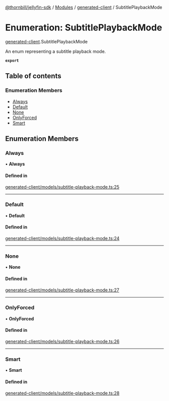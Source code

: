 [@thornbill/jellyfin-sdk](../README.md) / [Modules](../modules.md) / [generated-client](../modules/generated_client.md) / SubtitlePlaybackMode

# Enumeration: SubtitlePlaybackMode

[generated-client](../modules/generated_client.md).SubtitlePlaybackMode

An enum representing a subtitle playback mode.

**`export`**

## Table of contents

### Enumeration Members

- [Always](generated_client.SubtitlePlaybackMode.md#always)
- [Default](generated_client.SubtitlePlaybackMode.md#default)
- [None](generated_client.SubtitlePlaybackMode.md#none)
- [OnlyForced](generated_client.SubtitlePlaybackMode.md#onlyforced)
- [Smart](generated_client.SubtitlePlaybackMode.md#smart)

## Enumeration Members

### Always

• **Always**

#### Defined in

[generated-client/models/subtitle-playback-mode.ts:25](https://github.com/jellyfin/jellyfin-sdk-typescript/blob/7402732/src/generated-client/models/subtitle-playback-mode.ts#L25)

___

### Default

• **Default**

#### Defined in

[generated-client/models/subtitle-playback-mode.ts:24](https://github.com/jellyfin/jellyfin-sdk-typescript/blob/7402732/src/generated-client/models/subtitle-playback-mode.ts#L24)

___

### None

• **None**

#### Defined in

[generated-client/models/subtitle-playback-mode.ts:27](https://github.com/jellyfin/jellyfin-sdk-typescript/blob/7402732/src/generated-client/models/subtitle-playback-mode.ts#L27)

___

### OnlyForced

• **OnlyForced**

#### Defined in

[generated-client/models/subtitle-playback-mode.ts:26](https://github.com/jellyfin/jellyfin-sdk-typescript/blob/7402732/src/generated-client/models/subtitle-playback-mode.ts#L26)

___

### Smart

• **Smart**

#### Defined in

[generated-client/models/subtitle-playback-mode.ts:28](https://github.com/jellyfin/jellyfin-sdk-typescript/blob/7402732/src/generated-client/models/subtitle-playback-mode.ts#L28)
